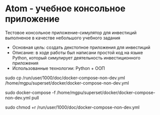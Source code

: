 # Atom - учебное консольное приложение 
Тестовое консольное приложение-симулятор для инвестиций выполненое в качестве небольшого учебного задания
- Основная цель: создать декстопное приложения для инвестиций
- Описание: в ходе работы был написани простой код на языке Python, который симулирует деятельность инвестиционного приложения
- Использованные технологии: Python + ООП



sudo cp /run/user/1000/doc/docker-compose-non-dev.yml /home/mgpu/superset/docker/docker-compose-non-dev.yml

sudo docker-compose -f /home/mgpu/superset/docker/docker-compose-non-dev.yml pull


sudo chmod +r /run/user/1000/doc/docker-compose-non-dev.yml
